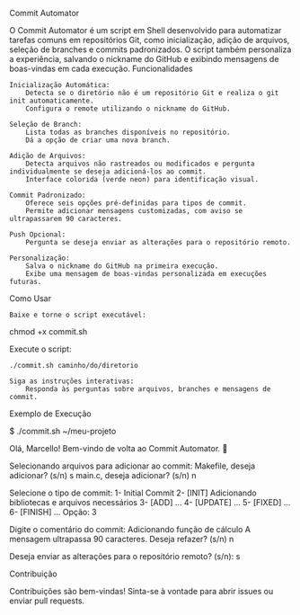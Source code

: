 Commit Automator

O Commit Automator é um script em Shell desenvolvido para automatizar tarefas comuns em repositórios Git, como inicialização, adição de arquivos, seleção de branches e commits padronizados. O script também personaliza a experiência, salvando o nickname do GitHub e exibindo mensagens de boas-vindas em cada execução.
Funcionalidades

    Inicialização Automática:
        Detecta se o diretório não é um repositório Git e realiza o git init automaticamente.
        Configura o remote utilizando o nickname do GitHub.

    Seleção de Branch:
        Lista todas as branches disponíveis no repositório.
        Dá a opção de criar uma nova branch.

    Adição de Arquivos:
        Detecta arquivos não rastreados ou modificados e pergunta individualmente se deseja adicioná-los ao commit.
        Interface colorida (verde neon) para identificação visual.

    Commit Padronizado:
        Oferece seis opções pré-definidas para tipos de commit.
        Permite adicionar mensagens customizadas, com aviso se ultrapassarem 90 caracteres.

    Push Opcional:
        Pergunta se deseja enviar as alterações para o repositório remoto.

    Personalização:
        Salva o nickname do GitHub na primeira execução.
        Exibe uma mensagem de boas-vindas personalizada em execuções futuras.

Como Usar

    Baixe e torne o script executável:

chmod +x commit.sh

Execute o script:

    ./commit.sh caminho/do/diretorio

    Siga as instruções interativas:
        Responda às perguntas sobre arquivos, branches e mensagens de commit.

Exemplo de Execução

$ ./commit.sh ~/meu-projeto

Olá, Marcello! Bem-vindo de volta ao Commit Automator. 🚀

Selecionando arquivos para adicionar ao commit:
Makefile, deseja adicionar? (s/n) s
main.c, deseja adicionar? (s/n) n

Selecione o tipo de commit:
1- Initial Commit
2- [INIT] Adicionando bibliotecas e arquivos necessários
3- [ADD] ...
4- [UPDATE] ...
5- [FIXED] ...
6- [FINISH] ...
Opção: 3

Digite o comentário do commit: Adicionando função de cálculo
A mensagem ultrapassa 90 caracteres. Deseja refazer? (s/n) n

Deseja enviar as alterações para o repositório remoto? (s/n): s

Contribuição

Contribuições são bem-vindas! Sinta-se à vontade para abrir issues ou enviar pull requests.
